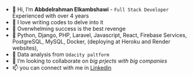 - 👋 Hi, I’m **Abbdelrahman Elkambshawi** - `Full Stack Developer` Experienced with over 4 years
- 👀 I love writing codes to delve into it
- 👀 Overwhelming success is the best revenge
- 🌱 Python, Django, PHP, Laravel, Javascript, React, Firebase Services, PostgreSQL, MySQL, Docker, (deploying at Heroku and Render websites), 
- 🌱 Data analysis from `Udacity paltform`
- 💞️ I’m looking to collaborate on _big prjects with big companies_
- 📫 you can connect with me in [Linkedin](https://www.linkedin.com/in/abdel-rahman-elkambshawi-09537211a/)
<!---
Elkambshawi/Elkambshawi is a ✨ special ✨ repository because its `README.md` (this file) appears on your GitHub profile.
You can click the Preview link to take a look at your changes.
--->
